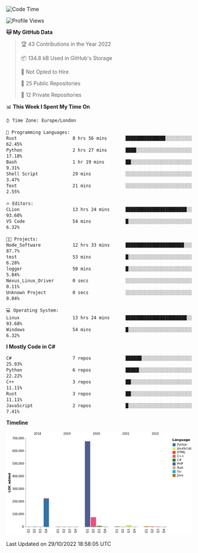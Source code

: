 <!--START_SECTION:waka-->
![Code Time](http://img.shields.io/badge/Code%20Time-343%20hrs%2034%20mins-blue)

![Profile Views](http://img.shields.io/badge/Profile%20Views-0-blue)

**🐱 My GitHub Data** 

> 🏆 43 Contributions in the Year 2022
 > 
> 📦 134.8 kB Used in GitHub's Storage 
 > 
> 🚫 Not Opted to Hire
 > 
> 📜 25 Public Repositories 
 > 
> 🔑 12 Private Repositories  
 > 
📊 **This Week I Spent My Time On** 

```text
⌚︎ Time Zone: Europe/London

💬 Programming Languages: 
Rust                     8 hrs 56 mins       ███████████████░░░░░░░░░░   62.45% 
Python                   2 hrs 27 mins       ████░░░░░░░░░░░░░░░░░░░░░   17.18% 
Bash                     1 hr 19 mins        ██░░░░░░░░░░░░░░░░░░░░░░░   9.31% 
Shell Script             29 mins             ░░░░░░░░░░░░░░░░░░░░░░░░░   3.47% 
Text                     21 mins             ░░░░░░░░░░░░░░░░░░░░░░░░░   2.55%

🔥 Editors: 
CLion                    13 hrs 24 mins      ███████████████████████░░   93.68% 
VS Code                  54 mins             █░░░░░░░░░░░░░░░░░░░░░░░░   6.32%

🐱‍💻 Projects: 
Node_Software            12 hrs 33 mins      ██████████████████████░░░   87.7% 
test                     53 mins             █░░░░░░░░░░░░░░░░░░░░░░░░   6.28% 
logger                   50 mins             █░░░░░░░░░░░░░░░░░░░░░░░░   5.84% 
Nexus_Linux_Driver       0 secs              ░░░░░░░░░░░░░░░░░░░░░░░░░   0.11% 
Unknown Project          0 secs              ░░░░░░░░░░░░░░░░░░░░░░░░░   0.04%

💻 Operating System: 
Linux                    13 hrs 24 mins      ███████████████████████░░   93.68% 
Windows                  54 mins             █░░░░░░░░░░░░░░░░░░░░░░░░   6.32%

```

**I Mostly Code in C#** 

```text
C#                       7 repos             ██████░░░░░░░░░░░░░░░░░░░   25.93% 
Python                   6 repos             █████░░░░░░░░░░░░░░░░░░░░   22.22% 
C++                      3 repos             ██░░░░░░░░░░░░░░░░░░░░░░░   11.11% 
Rust                     3 repos             ██░░░░░░░░░░░░░░░░░░░░░░░   11.11% 
JavaScript               2 repos             █░░░░░░░░░░░░░░░░░░░░░░░░   7.41%

```


**Timeline**

![Chart not found](https://raw.githubusercontent.com/Jirubizu/Jirubizu/master/charts/bar_graph.png) 


 Last Updated on 29/10/2022 18:58:05 UTC
<!--END_SECTION:waka-->